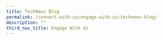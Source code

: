 ```yaml
---
title: TechNews Blog
permalink: /connect-with-us/engage-with-us/technews-blog/
description: ""
third_nav_title: Engage With Us
---
```

